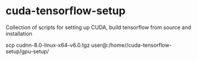 # cuda-tensorflow-setup
Collection of scripts for setting up CUDA, build tensorflow from source and installation


scp cudnn-8.0-linux-x64-v6.0.tgz user@<ip>:/home/<user>/cuda-tensorflow-setup/gpu-setup/
